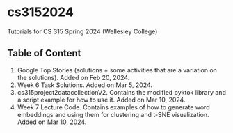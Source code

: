# cs3152024
Tutorials for CS 315 Spring 2024 (Wellesley College)

## Table of Content

1. Google Top Stories (solutions + some activities that are a variation on the solutions). Added on Feb 20, 2024.
2. Week 6 Task Solutions. Added on Mar 5, 2024.
3. cs315project2datacollectionV2. Contains the modified pyktok library and a script example for how to use it. Added on Mar 10, 2024.
4. Week 7 Lecture Code. Contains examples of how to generate word embeddings and using them for clustering and t-SNE visualization. Added on Mar 10, 2024.